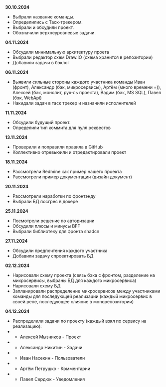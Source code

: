 **30.10.2024**
* Выбрали название команды. 
* Определились с Таск-трекером. 
* Выбрали и обсудили проект. 
* Обозначили верхнеуровневые задачи. 

**04.11.2024**
* Обсудили минимальную архитектуру проета
* Выбрали редактор схем Draw.IO (схема хранится в репозитории)
* Добавили задачи в бэклог

**06.11.2024**
* Выявили сильные стороны каждого участника команды Иван (фронт), Александр (бэк, микросервисы), Артём (много времени =)), Алексей (бэк, монолит, рук-ль проекта), Вадим (бэк, MS SQL), Павел (бэк, WebApi)
* Накидали задач в таск трекер и назначили исполнителей

**11.11.2024**
* Обсудили будущий проект.
* Определили тип коммита для пулл реквестов

**13.11.2024**
* Проверили и поправили правила в GitHub 
* Коллективно отревьюили и отредактировали проект

**18.11.2024**
* Рассмотрели Redmine как пример нашего проекта
* Рассмотрели пример документации (дизайн документ)

**20.11.2024**
* Рассмотрели наработки по фронтэнду
* Выбрали БД посгрес в докере

**25.11.2024**
* Посмотрели решение по авторизации
* Обсудили плюсы и минусы BFF
* Выбрали библиотеку для фронта shadcn

**27.11.2024**
* Обсудили предпочтения каждого участника
* Добавили задачу спроектировать БД 

**02.12.2024**
* Нарисовали схему проекта (связь бэка с фронтом, разделение на микросервисы, выбраны БД для каждого микросервиса)
* Нарисовали схему БД
* Запланировали распределение микросервисов между участниками команды для последующей реализации (каждый микросервис в своей репе, последующее слияние в монорепозитории) 

**04.12.2024**
* Распределили задачи по проекту (каждый взял по сервису на реализацию):
* - Алексей Мызников - Проект
* - Александр Никитин - Задачи
* - Иван Насекин - Пользователи
* - Артём Петрушко - Комментарии
* - Павел Сердюк - Уведомления

